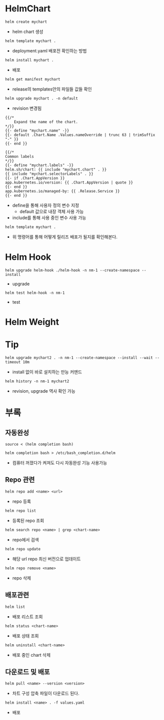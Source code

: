 # HelmChart
```shell
helm create mychart
```
- helm chart 생성

```shell
helm template mychart .
```
- deployment.yaml 배포전 확인하는 방법

```shell
helm install mychart .
```
- 배포

```shell
helm get manifest mychart
```
- release의 templates안의 파일들 값들 확인

```shell
helm upgrade mychart . -n default
```
- revision 변경됨

```tpl
{{/*
    Expand the name of the chart.
*/}}
{{- define "mychart.name" -}}
{{- default .Chart.Name .Values.nameOverride | trunc 63 | trimSuffix "-" }}
{{- end }}

{{/*
Common labels
*/}}
{{- define "mychart.labels" -}}
helm.sh/chart: {{ include "mychart.chart" . }}
{{ include "mychart.selectorLabels" . }}
{{- if .Chart.AppVersion }}
app.kubernetes.io/version: {{ .Chart.AppVersion | quote }}
{{- end }}
app.kubernetes.io/managed-by: {{ .Release.Service }}
{{- end }}
```
- define을 통해 사용자 정의 변수 지정
  - default 값으로 내장 객체 사용 가능
- include를 통해 사용 중인 변수 사용 가능

```shell
helm template mychart .
```
- 위 명령어를 통해 어떻게 릴리즈 배포가 될지를 확인해본다.

# Helm Hook
```shell
helm upgrade helm-hook ./helm-hook -n nm-1 --create-namespace --install
```
- upgrade

```shell
helm test helm-hook -n nm-1
```
- test

# Helm Weight


# Tip
```shell
helm upgrade mychart2 . -n nm-1 --create-namespace --install --wait --timeout 10m
```
- install 없이 바로 설치하는 만능 커맨드

```shell
helm history -n nm-1 mychart2
```
- revision, upgrade 역사 확인 가능

# 부록
## 자동완성
```shell
source < (helm completion bash)
```

```shell
helm completion bash > /etc/bash_completion.d/helm
```
- 컴퓨터 꺼졌다가 켜져도 다시 자동완성 기능 사용가능

## Repo 관련
```shell
helm repo add <name> <url>
```
- repo 등록

```shell
helm repo list
```
- 등록된  repo 조회

```shell
helm search repo <name> | grep <chart-name>
```
- repo에서 검색

```shell
helm repo update
```
- 해당 url repo 최신 버전으로 업데이트

```shell
helm repo remove <name>
```
- repo 삭제

## 배포관련
```shell
helm list
```
- 배포 리스트 조회

```shell
helm status <chart-name>
```
- 배포 상태 조회

```shell
helm uninstall <chart-name>
```
- 배포 중인 chart 삭제

## 다운로드 및 배포
```shell
helm pull <name> --version <version>
```
- 차트 구성 압축 파일이 다운로드 된다.

```shell
helm install <name> . -f values.yaml
```
- 배포